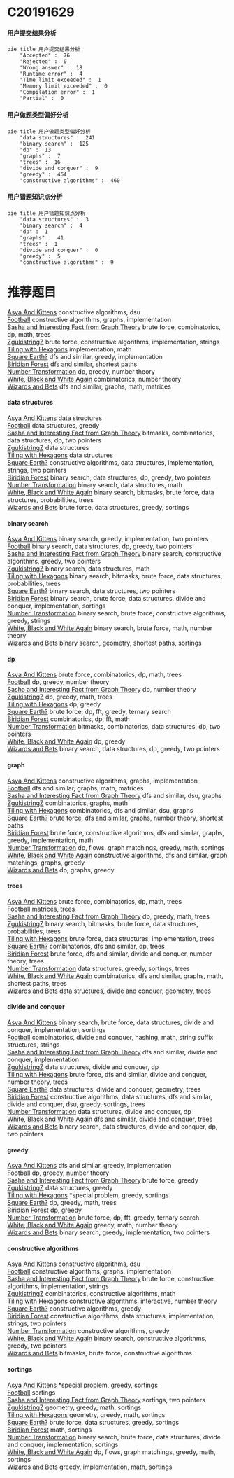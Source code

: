 # C20191629
<!-- tabs:start -->
#### **用户提交结果分析**

```mermaid
pie title 用户提交结果分析
    "Accepted" :  76
    "Rejected" :  0
    "Wrong answer" :  18
    "Runtime error" :  4
    "Time limit exceeded" :  1
    "Memory limit exceeded" :  0
    "Compilation error" :  1
    "Partial" :  0
```
#### **用户做题类型偏好分析**

```mermaid
pie title 用户做题类型偏好分析
    "data structures" :  241
    "binary search" :  125
    "dp" :  13
    "graphs" :  7
    "trees" :  16
    "divide and conquer" :  9
    "greedy" :  464
    "constructive algorithms" :  460
```
#### **用户错题知识点分析**

```mermaid
pie title 用户错题知识点分析
    "data structures" :  3
    "binary search" :  4
    "dp" :  1
    "graphs" :  41
    "trees" :  1
    "divide and conquer" :  0
    "greedy" :  5
    "constructive algorithms" :  9
```
<!-- tabs:end -->
# 推荐题目
[Asya And Kittens](http://codeforces.com/problemset/problem/1131/F)		constructive algorithms,
                        dsu		  
[Football](http://codeforces.com/problemset/problem/417/C)		constructive algorithms,
                        graphs,
                        implementation		  
[Sasha and Interesting Fact from Graph Theory](https://codeforces.com/contest/1113/problem/F)		brute force,
                        combinatorics,
                        dp,
                        math,
                        trees		  
[ZgukistringZ](http://codeforces.com/problemset/problem/551/B)		brute force,
                        constructive algorithms,
                        implementation,
                        strings		  
[Tiling with Hexagons](http://codeforces.com/problemset/problem/216/A)		implementation,
                        math		  
[Square Earth?](http://codeforces.com/problemset/problem/57/A)		dfs and similar,
                        greedy,
                        implementation		  
[Biridian Forest](http://codeforces.com/problemset/problem/329/B)		dfs and similar,
                        shortest paths		  
[Number Transformation](http://codeforces.com/problemset/problem/251/C)		dp,
                        greedy,
                        number theory		  
[White, Black and White Again](http://codeforces.com/problemset/problem/306/C)		combinatorics,
                        number theory		  
[Wizards and Bets](http://codeforces.com/problemset/problem/167/E)		dfs and similar,
                        graphs,
                        math,
                        matrices		  
<!-- tabs:start -->
#### **data structures**
[Asya And Kittens](http://codeforces.com/problemset/problem/455/E)		data structures		  
[Football](http://codeforces.com/problemset/problem/1137/E)		data structures,
                        greedy		  
[Sasha and Interesting Fact from Graph Theory](http://codeforces.com/problemset/problem/1327/F)		bitmasks,
                        combinatorics,
                        data structures,
                        dp,
                        two pointers		  
[ZgukistringZ](http://codeforces.com/problemset/problem/1172/F)		data structures		  
[Tiling with Hexagons](http://codeforces.com/problemset/problem/575/I)		data structures		  
[Square Earth?](http://codeforces.com/problemset/problem/1381/A2)		constructive algorithms,
                        data structures,
                        implementation,
                        strings,
                        two pointers		  
[Biridian Forest](http://codeforces.com/problemset/problem/1492/C)		binary search,
                        data structures,
                        dp,
                        greedy,
                        two pointers		  
[Number Transformation](http://codeforces.com/problemset/problem/1490/G)		binary search,
                        data structures,
                        math		  
[White, Black and White Again](http://codeforces.com/problemset/problem/1479/D)		binary search,
                        bitmasks,
                        brute force,
                        data structures,
                        probabilities,
                        trees		  
[Wizards and Bets](http://codeforces.com/problemset/problem/1497/A)		brute force,
                        data structures,
                        greedy,
                        sortings		  
#### **binary search**
[Asya And Kittens](http://codeforces.com/problemset/problem/1203/D2)		binary search,
                        greedy,
                        implementation,
                        two pointers		  
[Football](http://codeforces.com/problemset/problem/1492/C)		binary search,
                        data structures,
                        dp,
                        greedy,
                        two pointers		  
[Sasha and Interesting Fact from Graph Theory](http://codeforces.com/problemset/problem/1463/D)		binary search,
                        constructive algorithms,
                        greedy,
                        two pointers		  
[ZgukistringZ](http://codeforces.com/problemset/problem/1490/G)		binary search,
                        data structures,
                        math		  
[Tiling with Hexagons](http://codeforces.com/problemset/problem/1479/D)		binary search,
                        bitmasks,
                        brute force,
                        data structures,
                        probabilities,
                        trees		  
[Square Earth?](http://codeforces.com/problemset/problem/1436/E)		binary search,
                        data structures,
                        two pointers		  
[Biridian Forest](http://codeforces.com/problemset/problem/1461/D)		binary search,
                        brute force,
                        data structures,
                        divide and conquer,
                        implementation,
                        sortings		  
[Number Transformation](http://codeforces.com/problemset/problem/1493/C)		binary search,
                        brute force,
                        constructive algorithms,
                        greedy,
                        strings		  
[White, Black and White Again](http://codeforces.com/problemset/problem/1487/D)		binary search,
                        brute force,
                        math,
                        number theory		  
[Wizards and Bets](http://codeforces.com/problemset/problem/1486/B)		binary search,
                        geometry,
                        shortest paths,
                        sortings		  
#### **dp**
[Asya And Kittens](https://codeforces.com/contest/1113/problem/F)		brute force,
                        combinatorics,
                        dp,
                        math,
                        trees		  
[Football](http://codeforces.com/problemset/problem/251/C)		dp,
                        greedy,
                        number theory		  
[Sasha and Interesting Fact from Graph Theory](http://codeforces.com/problemset/problem/264/B)		dp,
                        number theory		  
[ZgukistringZ](http://codeforces.com/problemset/problem/1088/E)		dp,
                        greedy,
                        math,
                        trees		  
[Tiling with Hexagons](http://codeforces.com/problemset/problem/578/D)		dp,
                        greedy		  
[Square Earth?](http://codeforces.com/problemset/problem/1119/E)		brute force,
                        dp,
                        fft,
                        greedy,
                        ternary search		  
[Biridian Forest](http://codeforces.com/problemset/problem/1487/G)		combinatorics,
                        dp,
                        fft,
                        math		  
[Number Transformation](http://codeforces.com/problemset/problem/1327/F)		bitmasks,
                        combinatorics,
                        data structures,
                        dp,
                        two pointers		  
[White, Black and White Again](http://codeforces.com/problemset/problem/1392/D)		dp,
                        greedy		  
[Wizards and Bets](http://codeforces.com/problemset/problem/1492/C)		binary search,
                        data structures,
                        dp,
                        greedy,
                        two pointers		  
#### **graph**
[Asya And Kittens](http://codeforces.com/problemset/problem/417/C)		constructive algorithms,
                        graphs,
                        implementation		  
[Football](http://codeforces.com/problemset/problem/167/E)		dfs and similar,
                        graphs,
                        math,
                        matrices		  
[Sasha and Interesting Fact from Graph Theory](http://codeforces.com/problemset/problem/28/B)		dfs and similar,
                        dsu,
                        graphs		  
[ZgukistringZ](http://codeforces.com/problemset/problem/1475/C)		combinatorics,
                        graphs,
                        math		  
[Tiling with Hexagons](https://codeforces.com/contest/1277/problem/E)		combinatorics,
                        dfs and similar,
                        dsu,
                        graphs		  
[Square Earth?](http://codeforces.com/problemset/problem/1325/E)		brute force,
                        dfs and similar,
                        graphs,
                        number theory,
                        shortest paths		  
[Biridian Forest](http://codeforces.com/problemset/problem/1487/C)		brute force,
                        constructive algorithms,
                        dfs and similar,
                        graphs,
                        greedy,
                        implementation,
                        math		  
[Number Transformation](http://codeforces.com/problemset/problem/1437/C)		dp,
                        flows,
                        graph matchings,
                        greedy,
                        math,
                        sortings		  
[White, Black and White Again](http://codeforces.com/problemset/problem/1470/D)		constructive algorithms,
                        dfs and similar,
                        graph matchings,
                        graphs,
                        greedy		  
[Wizards and Bets](http://codeforces.com/problemset/problem/1476/C)		dp,
                        graphs,
                        greedy		  
#### **trees**
[Asya And Kittens](https://codeforces.com/contest/1113/problem/F)		brute force,
                        combinatorics,
                        dp,
                        math,
                        trees		  
[Football](http://codeforces.com/problemset/problem/578/F)		matrices,
                        trees		  
[Sasha and Interesting Fact from Graph Theory](http://codeforces.com/problemset/problem/1088/E)		dp,
                        greedy,
                        math,
                        trees		  
[ZgukistringZ](http://codeforces.com/problemset/problem/1479/D)		binary search,
                        bitmasks,
                        brute force,
                        data structures,
                        probabilities,
                        trees		  
[Tiling with Hexagons](http://codeforces.com/problemset/problem/1511/C)		brute force,
                        data structures,
                        implementation,
                        trees		  
[Square Earth?](http://codeforces.com/problemset/problem/1499/F)		combinatorics,
                        dfs and similar,
                        dp,
                        trees		  
[Biridian Forest](http://codeforces.com/problemset/problem/1491/E)		brute force,
                        dfs and similar,
                        divide and conquer,
                        number theory,
                        trees		  
[Number Transformation](http://codeforces.com/problemset/problem/1466/D)		data structures,
                        greedy,
                        sortings,
                        trees		  
[White, Black and White Again](http://codeforces.com/problemset/problem/1495/D)		combinatorics,
                        dfs and similar,
                        graphs,
                        math,
                        shortest paths,
                        trees		  
[Wizards and Bets](http://codeforces.com/problemset/problem/1303/G)		data structures,
                        divide and conquer,
                        geometry,
                        trees		  
#### **divide and conquer**
[Asya And Kittens](http://codeforces.com/problemset/problem/1461/D)		binary search,
                        brute force,
                        data structures,
                        divide and conquer,
                        implementation,
                        sortings		  
[Football](http://codeforces.com/problemset/problem/1466/G)		combinatorics,
                        divide and conquer,
                        hashing,
                        math,
                        string suffix structures,
                        strings		  
[Sasha and Interesting Fact from Graph Theory](http://codeforces.com/problemset/problem/1490/D)		dfs and similar,
                        divide and conquer,
                        implementation		  
[ZgukistringZ](https://codeforces.com/contest/1483/problem/C)		data structures,
                        divide and conquer,
                        dp		  
[Tiling with Hexagons](http://codeforces.com/problemset/problem/1491/E)		brute force,
                        dfs and similar,
                        divide and conquer,
                        number theory,
                        trees		  
[Square Earth?](http://codeforces.com/problemset/problem/1303/G)		data structures,
                        divide and conquer,
                        geometry,
                        trees		  
[Biridian Forest](http://codeforces.com/problemset/problem/1494/D)		constructive algorithms,
                        data structures,
                        dfs and similar,
                        divide and conquer,
                        dsu,
                        greedy,
                        sortings,
                        trees		  
[Number Transformation](http://codeforces.com/problemset/problem/1482/E)		data structures,
                        divide and conquer,
                        dp		  
[White, Black and White Again](http://codeforces.com/problemset/problem/566/C)		dfs and similar,
                        divide and conquer,
                        trees		  
[Wizards and Bets](http://codeforces.com/problemset/problem/1428/F)		binary search,
                        data structures,
                        divide and conquer,
                        dp,
                        two pointers		  
#### **greedy**
[Asya And Kittens](http://codeforces.com/problemset/problem/57/A)		dfs and similar,
                        greedy,
                        implementation		  
[Football](http://codeforces.com/problemset/problem/251/C)		dp,
                        greedy,
                        number theory		  
[Sasha and Interesting Fact from Graph Theory](http://codeforces.com/problemset/problem/578/B)		brute force,
                        greedy		  
[ZgukistringZ](http://codeforces.com/problemset/problem/1137/E)		data structures,
                        greedy		  
[Tiling with Hexagons](http://codeforces.com/problemset/problem/1346/C)		*special problem,
                        greedy,
                        sortings		  
[Square Earth?](http://codeforces.com/problemset/problem/1088/E)		dp,
                        greedy,
                        math,
                        trees		  
[Biridian Forest](http://codeforces.com/problemset/problem/578/D)		dp,
                        greedy		  
[Number Transformation](http://codeforces.com/problemset/problem/1119/E)		brute force,
                        dp,
                        fft,
                        greedy,
                        ternary search		  
[White, Black and White Again](http://codeforces.com/problemset/problem/1208/G)		greedy,
                        math,
                        number theory		  
[Wizards and Bets](http://codeforces.com/problemset/problem/1203/D2)		binary search,
                        greedy,
                        implementation,
                        two pointers		  
#### **constructive algorithms**
[Asya And Kittens](http://codeforces.com/problemset/problem/1131/F)		constructive algorithms,
                        dsu		  
[Football](http://codeforces.com/problemset/problem/417/C)		constructive algorithms,
                        graphs,
                        implementation		  
[Sasha and Interesting Fact from Graph Theory](http://codeforces.com/problemset/problem/551/B)		brute force,
                        constructive algorithms,
                        implementation,
                        strings		  
[ZgukistringZ](http://codeforces.com/problemset/problem/1280/F)		combinatorics,
                        constructive algorithms,
                        math		  
[Tiling with Hexagons](http://codeforces.com/problemset/problem/1137/D)		constructive algorithms,
                        interactive,
                        number theory		  
[Square Earth?](http://codeforces.com/problemset/problem/578/E)		constructive algorithms,
                        greedy		  
[Biridian Forest](http://codeforces.com/problemset/problem/1381/A2)		constructive algorithms,
                        data structures,
                        implementation,
                        strings,
                        two pointers		  
[Number Transformation](http://codeforces.com/problemset/problem/1493/A)		constructive algorithms,
                        greedy		  
[White, Black and White Again](http://codeforces.com/problemset/problem/1463/D)		binary search,
                        constructive algorithms,
                        greedy,
                        two pointers		  
[Wizards and Bets](https://codeforces.com/contest/1456/problem/B)		bitmasks,
                        brute force,
                        constructive algorithms		  
#### **sortings**
[Asya And Kittens](http://codeforces.com/problemset/problem/1346/C)		*special problem,
                        greedy,
                        sortings		  
[Football](http://codeforces.com/problemset/problem/37/A)		sortings		  
[Sasha and Interesting Fact from Graph Theory](http://codeforces.com/problemset/problem/1133/C)		sortings,
                        two pointers		  
[ZgukistringZ](https://codeforces.com/contest/1496/problem/C)		geometry,
                        greedy,
                        math,
                        sortings		  
[Tiling with Hexagons](http://codeforces.com/problemset/problem/1495/A)		geometry,
                        greedy,
                        math,
                        sortings		  
[Square Earth?](http://codeforces.com/problemset/problem/1497/A)		brute force,
                        data structures,
                        greedy,
                        sortings		  
[Biridian Forest](http://codeforces.com/problemset/problem/1427/A)		math,
                        sortings		  
[Number Transformation](http://codeforces.com/problemset/problem/1461/D)		binary search,
                        brute force,
                        data structures,
                        divide and conquer,
                        implementation,
                        sortings		  
[White, Black and White Again](http://codeforces.com/problemset/problem/1437/C)		dp,
                        flows,
                        graph matchings,
                        greedy,
                        math,
                        sortings		  
[Wizards and Bets](http://codeforces.com/problemset/problem/1473/A)		greedy,
                        implementation,
                        math,
                        sortings		  
<!-- tabs:end -->
